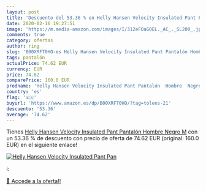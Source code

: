 ```yaml
---
layout: post
title: 'Descuento del 53.36 % en Helly Hansen Velocity Insulated Pant Pan'
date: 2020-02-16 19:27:51
image: 'https://m.media-amazon.com/images/I/312eFOaGOEL._AC_._SL200_.jpg'
comments: true
category: ofertas
author: ring
slug: 'B00XRFT0HO-es Helly Hansen Velocity Insulated Pant Pantalón Hombre Negro M'
tags: pantalón
actualPrice: 74.62 EUR
currency: EUR
price: 74.62
comparePrice: 160.0 EUR
prodname: 'Helly Hansen Velocity Insulated Pant Pantalón  Hombre  Negro  M'
country: 'es'
flag: '🇪🇸'
buyurl: 'https://www.amazon.es/dp/B00XRFT0HO/?tag=tolees-21'
descuento: '53.36'
average: '74.62'
---
```


Tienes [Helly Hansen Velocity Insulated Pant Pantalón  Hombre  Negro  M](https://www.amazon.es/dp/B00XRFT0HO/?tag=tolees-21) con un 53.36 % de descuento con precio de oferta de 74.62 EUR (original: 160.0 EUR) en el siguiente enlace!

[![Helly Hansen Velocity Insulated Pant Pan](https://m.media-amazon.com/images/I/312eFOaGOEL._AC_._SL200_.jpg)](https://www.amazon.es/dp/B00XRFT0HO/?tag=tolees-21)

ℹ️:


[🛒 Accede a la oferta!!](https://www.amazon.es/dp/B00XRFT0HO/?tag=tolees-21)
